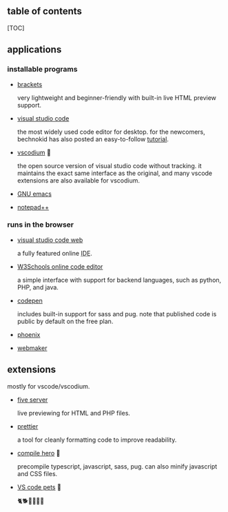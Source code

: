 <section>

<h2>table of contents</h2>

[TOC]

</section>

<section>

## applications

### installable programs

- [brackets](https://brackets.io/)

    very lightweight and beginner-friendly with built-in live HTML preview support.

- [visual studio code](https://code.visualstudio.com/)

    the most widely used code editor for desktop. for the newcomers, bechnokid has also posted an easy-to-follow [tutorial](https://bechnokid.neocities.org/resources/tut_vscode).

- [vscodium](https://vscodium.com/) 👑

    the open source version of visual studio code without tracking. it maintains the exact same interface as the original, and many vscode extensions are also available for vscodium.

- [GNU emacs](https://www.gnu.org/software/emacs/)

- [notepad++](https://notepad-plus-plus.org/)

### runs in the browser

- [visual studio code web](https://vscode.dev/)

    a fully featured online <abbr title="integrated development environment">IDE</abbr>.

- [W3Schools online code editor](https://www.w3schools.com/tryit/)

    a simple interface with support for backend languages, such as python, PHP, and java.

- [codepen](https://codepen.io/)

    includes built-in support for sass and pug. note that published code is public by default on the free plan.

- [phoenix](https://phcode.dev/)

- [webmaker](https://webmaker.app/)

</section>

<section>

## extensions

mostly for vscode/vscodium.

- [five server](https://open-vsx.org/extension/yandeu/five-server)

    live previewing for HTML and PHP files.

- [prettier](https://prettier.io/)

    a tool for cleanly formatting code to improve readability.

- [compile hero](https://marketplace.visualstudio.com/items?itemName=Wscats.qf) 👑

    precompile typescript, javascript, sass, pug. can also minify javascript and CSS files.

- [VS code pets](https://marketplace.visualstudio.com/items?itemName=tonybaloney.vscode-pets) 👑

    🐈🐕🐓🐢🤖📎

</section>
